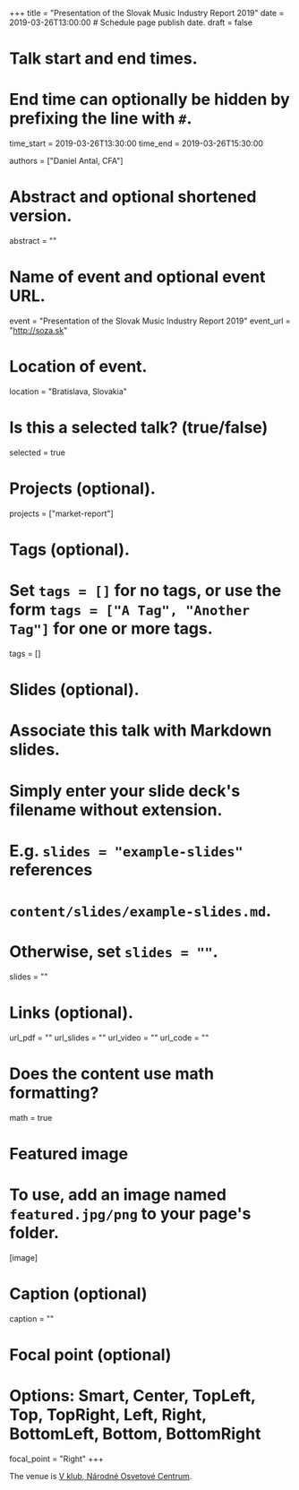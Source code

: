 +++
title = "Presentation of the Slovak Music Industry Report 2019"
date = 2019-03-26T13:00:00  # Schedule page publish date.
draft = false

# Talk start and end times.
#   End time can optionally be hidden by prefixing the line with `#`.
time_start = 2019-03-26T13:30:00
time_end = 2019-03-26T15:30:00

authors = ["Daniel Antal, CFA"]

# Abstract and optional shortened version.
abstract = ""

# Name of event and optional event URL.
event = "Presentation of the Slovak Music Industry Report 2019"
event_url = "http://soza.sk"

# Location of event.
location = "Bratislava, Slovakia"

# Is this a selected talk? (true/false)
selected = true

# Projects (optional).
projects = ["market-report"]

# Tags (optional).
#   Set `tags = []` for no tags, or use the form `tags = ["A Tag", "Another Tag"]` for one or more tags.
tags = []

# Slides (optional).
#   Associate this talk with Markdown slides.
#   Simply enter your slide deck's filename without extension.
#   E.g. `slides = "example-slides"` references 
#   `content/slides/example-slides.md`.
#   Otherwise, set `slides = ""`.
slides = ""

# Links (optional).
url_pdf = ""
url_slides = ""
url_video = ""
url_code = ""

# Does the content use math formatting?
math = true

# Featured image
# To use, add an image named `featured.jpg/png` to your page's folder. 
[image]
  # Caption (optional)
  caption = ""

  # Focal point (optional)
  # Options: Smart, Center, TopLeft, Top, TopRight, Left, Right, BottomLeft, Bottom, BottomRight
  focal_point = "Right"
+++


The venue is [V klub, Národné Osvetové Centrum](http://vecko.sk/kontakt/).
